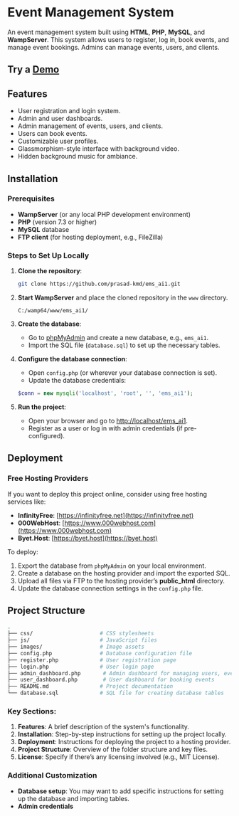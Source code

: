 # Event Management System

An event management system built using **HTML**, **PHP**, **MySQL**, and **WampServer**. This system allows users to register, log in, book events, and manage event bookings. Admins can manage events, users, and clients.

## Try a [Demo](https://prasad-kmd.github.io/ems_ai1/)

## Features

- User registration and login system.
- Admin and user dashboards.
- Admin management of events, users, and clients.
- Users can book events.
- Customizable user profiles.
- Glassmorphism-style interface with background video.
- Hidden background music for ambiance.

## Installation

### Prerequisites

- **WampServer** (or any local PHP development environment)
- **PHP** (version 7.3 or higher)
- **MySQL** database
- **FTP client** (for hosting deployment, e.g., FileZilla)

### Steps to Set Up Locally

1. **Clone the repository**:
    ```bash
    git clone https://github.com/prasad-kmd/ems_ai1.git
    ```

2. **Start WampServer** and place the cloned repository in the `www` directory.
    ```
    C:/wamp64/www/ems_ai1/
    ```

3. **Create the database**:
    - Go to [phpMyAdmin](http://localhost/phpmyadmin) and create a new database, e.g., `ems_ai1`.
    - Import the SQL file (`database.sql`) to set up the necessary tables.
    
4. **Configure the database connection**:
    - Open `config.php` (or wherever your database connection is set).
    - Update the database credentials:
    ```php
    $conn = new mysqli('localhost', 'root', '', 'ems_ai1');
    ```

5. **Run the project**:
    - Open your browser and go to [http://localhost/ems_ai1](http://localhost/ems_ai1).
    - Register as a user or log in with admin credentials (if pre-configured).

## Deployment

### Free Hosting Providers

If you want to deploy this project online, consider using free hosting services like:

- **InfinityFree**: [https://infinityfree.net](https://infinityfree.net)
- **000WebHost**: [https://www.000webhost.com](https://www.000webhost.com)
- **Byet.Host**: [https://byet.host](https://byet.host)

To deploy:
1. Export the database from `phpMyAdmin` on your local environment.
2. Create a database on the hosting provider and import the exported SQL.
3. Upload all files via FTP to the hosting provider’s **public_html** directory.
4. Update the database connection settings in the `config.php` file.

## Project Structure

```bash
.
├── css/                     # CSS stylesheets
├── js/                      # JavaScript files
├── images/                  # Image assets
├── config.php               # Database configuration file
├── register.php             # User registration page
├── login.php                # User login page
├── admin_dashboard.php       # Admin dashboard for managing users, events, etc.
├── user_dashboard.php        # User dashboard for booking events
├── README.md                # Project documentation
└── database.sql             # SQL file for creating database tables
```


### Key Sections:
1. **Features**: A brief description of the system's functionality.
2. **Installation**: Step-by-step instructions for setting up the project locally.
3. **Deployment**: Instructions for deploying the project to a hosting provider.
4. **Project Structure**: Overview of the folder structure and key files.
5. **License**: Specify if there’s any licensing involved (e.g., MIT License).

### Additional Customization
- **Database setup**: You may want to add specific instructions for setting up the database and importing tables.
- **Admin credentials**
